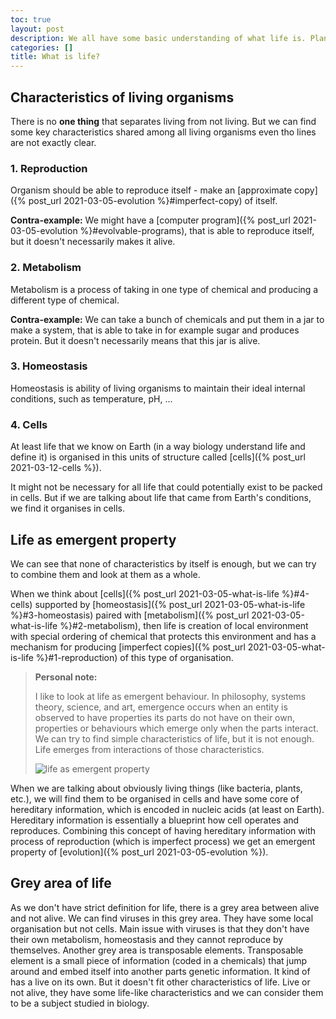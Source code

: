 ```yaml
---
toc: true
layout: post
description: We all have some basic understanding of what life is. Plant, insect or person are alive, but a rock is not. But what is the characteristic that separates living from not living? From practical point of view, if we would send probe into outer space, land on some planet and we could do any measurement, how could we say that this planet has life?
categories: []
title: What is life?
---
```


## Characteristics of living organisms
There is no **one thing** that separates living from not living. But we can find some key characteristics shared among all living organisms even tho lines are not exactly clear.

### 1. Reproduction
Organism should be able to reproduce itself - make an [approximate copy]({% post_url 2021-03-05-evolution %}#imperfect-copy) of itself.

**Contra-example:**
We might have a [computer program]({% post_url 2021-03-05-evolution %}#evolvable-programs), that is able to reproduce itself, but it doesn't necessarily makes it alive.

### 2. Metabolism
Metabolism is a process of taking in one type of chemical and producing a different type of chemical.

**Contra-example:**
We can take a bunch of chemicals and put them in a jar to make a system, that is able to take in for example sugar and produces protein. But it doesn't necessarily means that this jar is alive.

### 3. Homeostasis
Homeostasis is ability of living organisms to maintain their ideal internal conditions, such as temperature, pH, ...

### 4. Cells
At least life that we know on Earth (in a way biology understand life and define it) is organised in this units of structure called [cells]({% post_url 2021-03-12-cells %}).

It might not be necessary for all life that could potentially exist to be packed in cells. But if we are talking about life that came from Earth's conditions, we find it organises in cells.

## Life as emergent property

We can see that none of characteristics by itself is enough, but we can try to combine them and look at them as a whole.

When we think about [cells]({% post_url 2021-03-05-what-is-life %}#4-cells)  supported by [homeostasis]({% post_url 2021-03-05-what-is-life %}#3-homeostasis) paired with [metabolism]({% post_url 2021-03-05-what-is-life %}#2-metabolism), then life is creation of local environment with special ordering of chemical that protects this environment and has a mechanism for producing [imperfect copies]({% post_url 2021-03-05-what-is-life %}#1-reproduction) of this type of organisation.

> **Personal note:**
>
> I like to look at life as emergent behaviour.
> In philosophy, systems theory, science, and art, emergence occurs when an entity is observed to have properties its parts do not have on their own, properties or behaviours which emerge only when the parts interact.
> We can try to find simple characteristics of life, but it is not enough. Life emerges from interactions of those characteristics.
>
> ![life as emergent property](https://www.thwink.org/sustain/glossary/images/EmergentBehavior_Diagram.png)

When we are talking about obviously living things (like bacteria, plants, etc.), we will find them to be organised in cells and have some core of hereditary information, which is encoded in nucleic acids (at least on Earth). Hereditary information is essentially a blueprint how cell operates and reproduces. Combining this concept of having hereditary information with process of reproduction (which is imperfect process) we get an emergent property of [evolution]({% post_url 2021-03-05-evolution %}).

## Grey area of life

As we don't have strict definition for life, there is a grey area between alive and not alive. We can find viruses in this grey area. They have some local organisation but not cells. Main issue with viruses is that they don't have their own metabolism, homeostasis and they cannot reproduce by themselves.
Another grey area is transposable elements. Transposable element is a small piece of information (coded in a chemicals) that jump around and embed itself into another parts genetic information. It kind of has a live on its own. But it doesn't fit other characteristics of life.
Live or not alive, they have some life-like characteristics and we can consider them to be a subject studied in biology.
